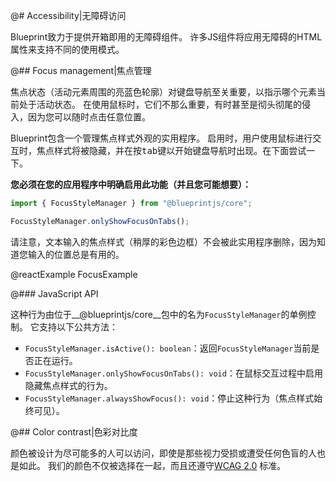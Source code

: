 @# Accessibility|无障碍访问

Blueprint致力于提供开箱即用的无障碍组件。 许多JS组件将应用无障碍的HTML属性来支持不同的使用模式。

@## Focus management|焦点管理

焦点状态（活动元素周围的亮蓝色轮廓）对键盘导航至关重要，以指示哪个元素当前处于活动状态。 在使用鼠标时，它们不那么重要，有时甚至是彻头彻尾的侵入，因为您可以随时点击任意位置。

Blueprint包含一个管理焦点样式外观的实用程序。 启用时，用户使用鼠标进行交互时，焦点样式将被隐藏，并在按<kbd class="pt-key">tab</kbd>键以开始键盘导航时出现。在下面尝试一下。

**您必须在您的应用程序中明确启用此功能（并且您可能想要）：**

```ts
import { FocusStyleManager } from "@blueprintjs/core";

FocusStyleManager.onlyShowFocusOnTabs();
```

请注意，文本输入的焦点样式（稍厚的彩色边框）不会被此实用程序删除，因为知道您输入的位置总是有用的。

@reactExample FocusExample

@### JavaScript API

这种行为由位于__@blueprintjs/core__包中的名为`FocusStyleManager`的单例控制。 它支持以下公共方法：

- `FocusStyleManager.isActive(): boolean`：返回`FocusStyleManager`当前是否正在运行。
- `FocusStyleManager.onlyShowFocusOnTabs(): void`：在鼠标交互过程中启用隐藏焦点样式的行为。
- `FocusStyleManager.alwaysShowFocus(): void`：停止这种行为（焦点样式始终可见）。

@## Color contrast|色彩对比度

颜色被设计为尽可能多的人可以访问，即使是那些视力受损或遭受任何色盲的人也是如此。 我们的颜色不仅被选择在一起，而且还遵守[WCAG 2.0](https://www.w3.org/TR/WCAG20/) 标准。
